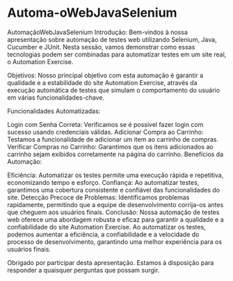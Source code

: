 # Automa-oWebJavaSelenium
AutomaçãoWebJavaSelenium
Introdução:
Bem-vindos à nossa apresentação sobre automação de testes web utilizando Selenium, Java, Cucumber e JUnit. Nesta sessão, vamos demonstrar como essas tecnologias podem ser combinadas para automatizar testes em um site real, o Automation Exercise.

Objetivos:
Nosso principal objetivo com esta automação é garantir a qualidade e a estabilidade do site Automation Exercise, através da execução automática de testes que simulam o comportamento do usuário em várias funcionalidades-chave.

Funcionalidades Automatizadas:

Login com Senha Correta: Verificamos se é possível fazer login com sucesso usando credenciais válidas.
Adicionar Compra ao Carrinho: Testamos a funcionalidade de adicionar um item ao carrinho de compras.
Verificar Compras no Carrinho: Garantimos que os itens adicionados ao carrinho sejam exibidos corretamente na página do carrinho.
Benefícios da Automação:

Eficiência: Automatizar os testes permite uma execução rápida e repetitiva, economizando tempo e esforço.
Confiança: Ao automatizar testes, garantimos uma cobertura consistente e confiável das funcionalidades do site.
Detecção Precoce de Problemas: Identificamos problemas rapidamente, permitindo que a equipe de desenvolvimento corrija-os antes que cheguem aos usuários finais.
Conclusão:
Nossa automação de testes web oferece uma abordagem robusta e eficaz para garantir a qualidade e a confiabilidade do site Automation Exercise. Ao automatizar os testes, podemos aumentar a eficiência, a confiabilidade e a velocidade do processo de desenvolvimento, garantindo uma melhor experiência para os usuários finais.

Obrigado por participar desta apresentação. Estamos à disposição para responder a quaisquer perguntas que possam surgir.